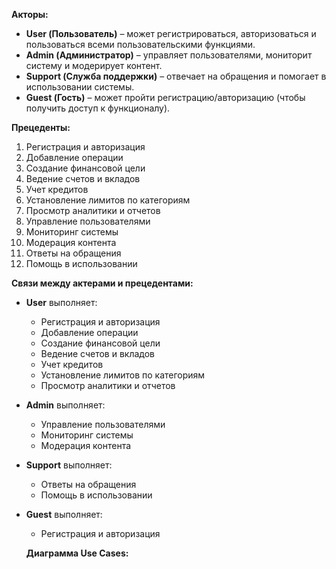 **Акторы:**

* **User (Пользователь)** – может регистрироваться, авторизоваться и пользоваться всеми пользовательскими функциями.
* **Admin (Администратор)** – управляет пользователями, мониторит систему и модерирует контент.
* **Support (Служба поддержки)** – отвечает на обращения и помогает в использовании системы.
* **Guest (Гость)** – может пройти регистрацию/авторизацию (чтобы получить доступ к функционалу).

**Прецеденты:**

1. Регистрация и авторизация
2. Добавление операции
3. Создание финансовой цели
4. Ведение счетов и вкладов
5. Учет кредитов
6. Установление лимитов по категориям
7. Просмотр аналитики и отчетов
8. Управление пользователями
9. Мониторинг системы
10. Модерация контента
11. Ответы на обращения
12. Помощь в использовании

**Связи между актерами и прецедентами:**

* **User** выполняет:

  * Регистрация и авторизация
  * Добавление операции
  * Создание финансовой цели
  * Ведение счетов и вкладов
  * Учет кредитов
  * Установление лимитов по категориям
  * Просмотр аналитики и отчетов

* **Admin** выполняет:

  * Управление пользователями
  * Мониторинг системы
  * Модерация контента

* **Support** выполняет:

  * Ответы на обращения
  * Помощь в использовании

* **Guest** выполняет:

  * Регистрация и авторизация
  
  
  **Диаграмма Use Cases:**
  